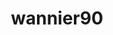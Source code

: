 ---
title: "wannier90"
layout: cache
categories: [package, develop-2024-03-24]
meta: {"versions": ["3.1.0"], "compilers": ["cce@=15.0.1", "gcc@=10.3.0", "gcc@=11.4.0", "gcc@=9.4.0", "oneapi@=2024.0.0"], "oss": ["rhel8", "sle_hpc15", "ubuntu20.04", "ubuntu22.04"], "platforms": ["linux"], "targets": ["neoverse_v1", "neoverse_v2", "ppc64le", "x86_64_v3", "x86_64_v4", "zen4"], "stacks": ["e4s", "e4s-cray-rhel", "e4s-cray-sles", "e4s-neoverse-v2", "e4s-neoverse_v1", "e4s-oneapi", "e4s-power", "root"], "num_specs": 7, "num_specs_by_stack": {"root": 7, "e4s-cray-rhel": 1, "e4s-cray-sles": 1, "e4s-power": 1, "e4s-neoverse_v1": 1, "e4s-neoverse-v2": 1, "e4s": 1, "e4s-oneapi": 1}}
spec_details: [{"hash": "7uqdcsbcytts7euabwbzhivgca32kqhd", "compiler": "cce@=15.0.1", "versions": ["3.1.0"], "os": "rhel8", "platform": "linux", "target": "zen4", "variants": ["build_system=makefile", "+shared"], "stacks": ["root", "e4s-cray-rhel"], "size": "-", "tarball": "https://binaries.spack.io/releases/develop-2024-03-24/build_cache/linux-rhel8-zen4/cce-15.0.1/wannier90-3.1.0/linux-rhel8-zen4-cce-15.0.1-wannier90-3.1.0-7uqdcsbcytts7euabwbzhivgca32kqhd.spack"}, {"hash": "wia6xo7m7fpevf5bsh2olktttgiqvj3h", "compiler": "gcc@=10.3.0", "versions": ["3.1.0"], "os": "sle_hpc15", "platform": "linux", "target": "x86_64_v4", "variants": ["build_system=makefile", "+shared"], "stacks": ["root", "e4s-cray-sles"], "size": "-", "tarball": "https://binaries.spack.io/releases/develop-2024-03-24/build_cache/linux-sle_hpc15-x86_64_v4/gcc-10.3.0/wannier90-3.1.0/linux-sle_hpc15-x86_64_v4-gcc-10.3.0-wannier90-3.1.0-wia6xo7m7fpevf5bsh2olktttgiqvj3h.spack"}, {"hash": "vgao66vzevfcohzsxj52apc7m6a6c7re", "compiler": "gcc@=9.4.0", "versions": ["3.1.0"], "os": "ubuntu20.04", "platform": "linux", "target": "ppc64le", "variants": ["build_system=makefile", "+shared"], "stacks": ["e4s-power", "root"], "size": "-", "tarball": "https://binaries.spack.io/releases/develop-2024-03-24/build_cache/linux-ubuntu20.04-ppc64le/gcc-9.4.0/wannier90-3.1.0/linux-ubuntu20.04-ppc64le-gcc-9.4.0-wannier90-3.1.0-vgao66vzevfcohzsxj52apc7m6a6c7re.spack"}, {"hash": "og337p24z7innbtvdystkeskeqoazxyx", "compiler": "gcc@=11.4.0", "versions": ["3.1.0"], "os": "ubuntu22.04", "platform": "linux", "target": "neoverse_v1", "variants": ["build_system=makefile", "+shared"], "stacks": ["root", "e4s-neoverse_v1"], "size": "-", "tarball": "https://binaries.spack.io/releases/develop-2024-03-24/build_cache/linux-ubuntu22.04-neoverse_v1/gcc-11.4.0/wannier90-3.1.0/linux-ubuntu22.04-neoverse_v1-gcc-11.4.0-wannier90-3.1.0-og337p24z7innbtvdystkeskeqoazxyx.spack"}, {"hash": "s7vhicet4cmkoyyixcr5eang42axodky", "compiler": "gcc@=11.4.0", "versions": ["3.1.0"], "os": "ubuntu22.04", "platform": "linux", "target": "neoverse_v2", "variants": ["build_system=makefile", "+shared"], "stacks": ["e4s-neoverse-v2", "root"], "size": "-", "tarball": "https://binaries.spack.io/releases/develop-2024-03-24/build_cache/linux-ubuntu22.04-neoverse_v2/gcc-11.4.0/wannier90-3.1.0/linux-ubuntu22.04-neoverse_v2-gcc-11.4.0-wannier90-3.1.0-s7vhicet4cmkoyyixcr5eang42axodky.spack"}, {"hash": "b5zcdjn5gtp5yrhdyud4rsqbb6duzj5n", "compiler": "gcc@=11.4.0", "versions": ["3.1.0"], "os": "ubuntu22.04", "platform": "linux", "target": "x86_64_v3", "variants": ["build_system=makefile", "+shared"], "stacks": ["root", "e4s"], "size": "-", "tarball": "https://binaries.spack.io/releases/develop-2024-03-24/build_cache/linux-ubuntu22.04-x86_64_v3/gcc-11.4.0/wannier90-3.1.0/linux-ubuntu22.04-x86_64_v3-gcc-11.4.0-wannier90-3.1.0-b5zcdjn5gtp5yrhdyud4rsqbb6duzj5n.spack"}, {"hash": "m3pbzzfcwjwnru6bvofgy4yf75m6fq5a", "compiler": "oneapi@=2024.0.0", "versions": ["3.1.0"], "os": "ubuntu22.04", "platform": "linux", "target": "x86_64_v3", "variants": ["build_system=makefile", "+shared"], "stacks": ["e4s-oneapi", "root"], "size": "-", "tarball": "https://binaries.spack.io/releases/develop-2024-03-24/build_cache/linux-ubuntu22.04-x86_64_v3/oneapi-2024.0.0/wannier90-3.1.0/linux-ubuntu22.04-x86_64_v3-oneapi-2024.0.0-wannier90-3.1.0-m3pbzzfcwjwnru6bvofgy4yf75m6fq5a.spack"}]
---